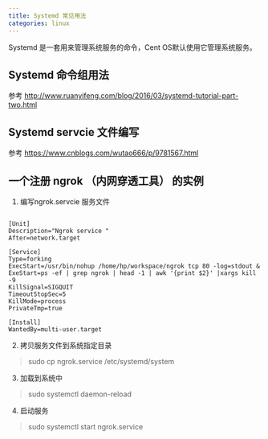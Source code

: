 ```yaml
---
title: Systemd 常见用法
categories: linux
---
```


Systemd 是一套用来管理系统服务的命令，Cent OS默认使用它管理系统服务。

## Systemd 命令组用法

参考 http://www.ruanyifeng.com/blog/2016/03/systemd-tutorial-part-two.html

## Systemd servcie 文件编写

参考 https://www.cnblogs.com/wutao666/p/9781567.html

## 一个注册 ngrok （内网穿透工具） 的实例

1. 编写ngrok.servcie 服务文件

```

[Unit]
Description="Ngrok service "
After=network.target

[Service]
Type=forking
ExecStart=/usr/bin/nohup /home/hp/workspace/ngrok tcp 80 -log=stdout &
ExeStart=ps -ef | grep ngrok | head -1 | awk '{print $2}' |xargs kill -9 
KillSignal=SIGQUIT
TimeoutStopSec=5
KillMode=process
PrivateTmp=true

[Install]
WantedBy=multi-user.target

```


2. 拷贝服务文件到系统指定目录

> sudo cp ngrok.service /etc/systemd/system

3. 加载到系统中

> sudo systemctl daemon-reload
   
4. 启动服务

> sudo systemctl start ngrok.service
